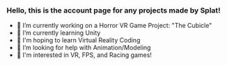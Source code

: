 ### Hello, this is the account page for any projects made by Splat!

- 🔭 I’m currently working on a Horror VR Game Project: "The Cubicle"
- 🌱 I’m currently learning Unity
- 🌲 I'm hoping to learn Virtual Reality Coding
- 🤔 I’m looking for help with Animation/Modeling
- 💭 I'm interested in VR, FPS, and Racing games!
